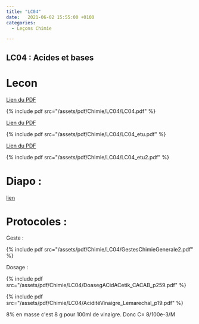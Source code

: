 ```yaml
---
title: "LC04"
date:   2021-06-02 15:55:00 +0100
categories:
  - Leçons Chimie

---
```


## LC04 : Acides et bases

# Lecon

[Lien du PDF](/assets/pdf/Chimie/LC04/LC04.pdf)

{% include pdf src="/assets/pdf/Chimie/LC04/LC04.pdf" %}

[Lien du PDF](/assets/pdf/Chimie/LC04/LC04_etu.pdf)

{% include pdf src="/assets/pdf/Chimie/LC04/LC04_etu.pdf" %}

[Lien du PDF](/assets/pdf/Chimie/LC04/LC04_etu2.pdf)

{% include pdf src="/assets/pdf/Chimie/LC04/LC04_etu2.pdf" %}

# Diapo : 

<a href="/assets/pdf/Chimie/LC04/LC04.pptx" download>lien</a>

# Protocoles :

Geste :

{% include pdf src="/assets/pdf/Chimie/LC04/GestesChimieGenerale2.pdf" %}

Dosage :

{% include pdf src="/assets/pdf/Chimie/LC04/DoasegACidACetik_CACAB_p259.pdf" %}

{% include pdf src="/assets/pdf/Chimie/LC04/AciditéVinaigre_Lemarechal_p19.pdf" %}

8% en masse c'est 8 g pour 100ml de vinaigre. Donc C= 8/100e-3/M
